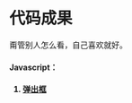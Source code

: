 代码成果
==========================
甭管别人怎么看，自己喜欢就好。

<h4>Javascript：<h4>
<ol>
	<li><a href="https://github.com/532604872/results/blob/master/win.js">弹出框</a></li>
</ol>